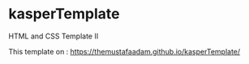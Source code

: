 # kasperTemplate
HTML and CSS Template II

This template on :
https://themustafaadam.github.io/kasperTemplate/
